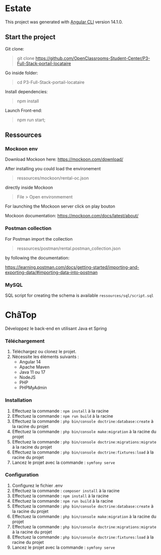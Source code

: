 # Estate

This project was generated with [Angular CLI](https://github.com/angular/angular-cli) version 14.1.0.

## Start the project

Git clone:

> git clone https://github.com/OpenClassrooms-Student-Center/P3-Full-Stack-portail-locataire

Go inside folder:

> cd P3-Full-Stack-portail-locataire

Install dependencies:

> npm install

Launch Front-end:

> npm run start;


## Ressources

### Mockoon env

Download Mockoon here: https://mockoon.com/download/

After installing you could load the environement

> ressources/mockoon/rental-oc.json

directly inside Mockoon 

> File > Open environmement

For launching the Mockoon server click on play bouton

Mockoon documentation: https://mockoon.com/docs/latest/about/

### Postman collection

For Postman import the collection

> ressources/postman/rental.postman_collection.json 

by following the documentation: 

https://learning.postman.com/docs/getting-started/importing-and-exporting-data/#importing-data-into-postman


### MySQL

SQL script for creating the schema is available `ressources/sql/script.sql`


# ChâTop
Développez le back-end en utilisant Java et Spring

### Téléchargement
1. Téléchargez ou clonez le projet.
2. Nécessite les éléments suivants :
    - Angular 14
    - Apache Maven
    - Java 11 ou 17
    - NodeJS
    - PHP
    - PHPMyAdmin

### Installation
1. Effectuez la commande : `npm install` à la racine
2. Effectuez la commande : `npm run build` à la racine
3. Effectuez la commande : `php bin/console doctrine:database:create` à la racine du projet
4. Effectuez la commande : `php bin/console make:migration` à la racine du projet
5. Effectuez la commande : `php bin/console doctrine:migrations:migrate` à la racine du projet
6. Effectuez la commande : `php bin/console doctrine:fixtures:load` à la racine du projet
7. Lancez le projet avec la commande : `symfony serve`

### Configuration
1. Configurez le fichier .env
2. Effectuez la commande : `composer install` à la racine
3. Effectuez la commande : `npm install` à la racine
4. Effectuez la commande : `npm run build` à la racine
5. Effectuez la commande : `php bin/console doctrine:database:create` à la racine du projet
6. Effectuez la commande : `php bin/console make:migration` à la racine du projet
7. Effectuez la commande : `php bin/console doctrine:migrations:migrate` à la racine du projet
8. Effectuez la commande : `php bin/console doctrine:fixtures:load` à la racine du projet
9. Lancez le projet avec la commande : `symfony serve`